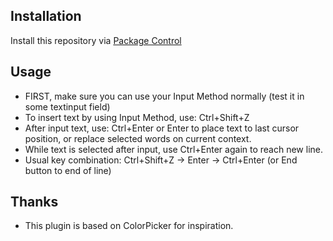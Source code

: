 ## Installation
Install this repository via [Package Control](http://wbond.net/sublime_packages/package_control)


## Usage
- FIRST, make sure you can use your Input Method normally (test it in some textinput field)
- To insert text by using Input Method, use: Ctrl+Shift+Z
- After input text, use: Ctrl+Enter or Enter to place text to last cursor position, 
	or replace selected words on current context.
- While text is selected after input, use Ctrl+Enter again to reach new line.
- Usual key combination: Ctrl+Shift+Z -> Enter -> Ctrl+Enter (or End button to end of line)

## Thanks
- This plugin is based on ColorPicker for inspiration.